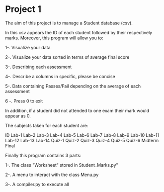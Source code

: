 # Project 1

The aim of this project is to manage a Student database (csv).

In this csv appears the ID of each student followed by their respectively marks. Moreover, this program will allow you to:

1-. Visualize your data

2-. Visualize your data sorted in terms of average final score

3-. Describing each assessment

4-. Describe a columns in specific, please be concise

5-. Data containing Passes/Fail depending on the average of each assessment

6 -. Press 0 to exit

In addition, if a student did not attended to one exam their mark would appear as 0.

The subjects taken for each student are:

ID
Lab-1 Lab-2 Lab-3 Lab-4 Lab-5 Lab-6 Lab-7 Lab-8 Lab-9 Lab-10 Lab-11 Lab-12 Lab-13 Lab-14
Quiz-1 Quiz-2 Quiz-3 Quiz-4 Quiz-5 Quiz-6
Midterm
Final

Finally this program contains 3 parts:

  1-. The class "Worksheet" stored in Student_Marks.py"
  
  2-. A menu to interact with the class Menu.py
  
  3-. A compiler.py to execute all

